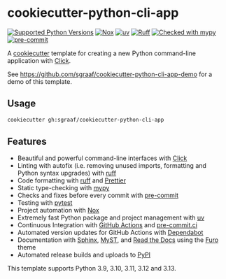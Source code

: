 # cookiecutter-python-cli-app

[![Supported Python Versions](https://img.shields.io/badge/python-3.9%20|%203.10%20|%203.11%20|%203.12%20|%203.13-blue)](https://github.com/sgraaf/cookiecutter-python-cli-app)
[![Nox](https://img.shields.io/badge/%F0%9F%A6%8A-Nox-D85E00.svg)](https://github.com/wntrblm/nox)
[![uv](https://img.shields.io/endpoint?url=https://raw.githubusercontent.com/astral-sh/uv/main/assets/badge/v0.json)](https://github.com/astral-sh/uv)
[![Ruff](https://img.shields.io/endpoint?url=https://raw.githubusercontent.com/astral-sh/ruff/main/assets/badge/v2.json)](https://github.com/astral-sh/ruff)
[![Checked with mypy](http://www.mypy-lang.org/static/mypy_badge.svg)](http://mypy-lang.org/)
[![pre-commit](https://img.shields.io/badge/pre--commit-enabled-brightgreen?logo=pre-commit&logoColor=white)](https://github.com/pre-commit/pre-commit)

A [cookiecutter](https://cookiecutter.readthedocs.io/) template for creating a new Python command-line application with [Click](https://click.palletsprojects.com/).

See https://github.com/sgraaf/cookiecutter-python-cli-app-demo for a demo of this template.

## Usage

```sh
cookiecutter gh:sgraaf/cookiecutter-python-cli-app
```

## Features

<!-- TODO: mention optional use of rich, choice of licenses, git and venv initialization -->

-   Beautiful and powerful command-line interfaces with [Click](https://click.palletsprojects.com/)
-   Linting with autofix (i.e. removing unused imports, formatting and Python syntax upgrades) with [ruff](https://beta.ruff.rs/docs/)
-   Code formatting with [ruff](https://beta.ruff.rs/docs/) and [Prettier](https://prettier.io/)
-   Static type-checking with [mypy](http://www.mypy-lang.org/)
-   Checks and fixes before every commit with [pre-commit](https://pre-commit.com/)
-   Testing with [pytest](https://docs.pytest.org/en/stable/index.html)
-   Project automation with [Nox](https://nox.thea.codes/en/stable/)
-   Extremely fast Python package and project management with [uv](https://docs.astral.sh/uv/)
-   Continuous Integration with [GitHub Actions](https://github.com/features/actions) and [pre-commit.ci](https://pre-commit.ci/)
-   Automated version updates for GitHub Actions with [Dependabot](https://docs.github.com/en/code-security/dependabot/working-with-dependabot/keeping-your-actions-up-to-date-with-dependabot)
-   Documentation with [Sphinx](https://www.sphinx-doc.org/en/master/), [MyST](https://myst-parser.readthedocs.io/en/latest/), and [Read the Docs](https://readthedocs.org/) using the [Furo](https://pradyunsg.me/furo/) theme
-   Automated release builds and uploads to [PyPI](https://pypi.org/)

This template supports Python 3.9, 3.10, 3.11, 3.12 and 3.13.
